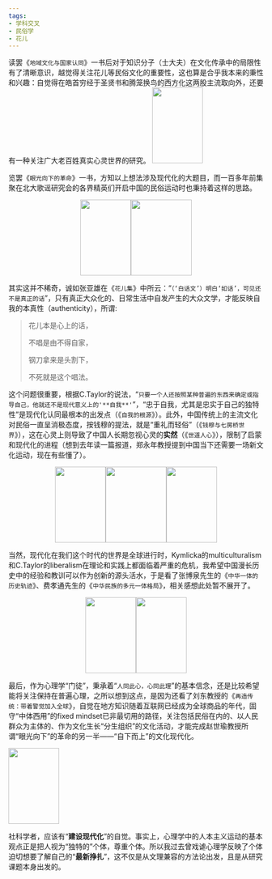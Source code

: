 ```yaml
---
tags:
- 学科交叉
- 民俗学
- 花儿
---
```

读罢《`地域文化与国家认同`》一书后对于知识分子（士大夫）在文化传承中的局限性有了清晰意识，越觉得关注花儿等民俗文化的重要性，这也算是合乎我本来的秉性和兴趣：自觉得在皓首穷经于圣贤书和腾笼换鸟的西方化这两股主流取向外，还要有一种关注广大老百姓真实心灵世界的研究。
<img src="../../../../img/2020-01-20-02.jpg" width="100" height="150">

览罢《`眼光向下的革命`》一书，方知以上想法涉及现代化的大题目，而一百多年前集聚在北大歌谣研究会的各界精英们开启中国的民俗运动时也秉持着这样的思路。
<!-- <img src="../../../../img/2020-01-20-03.jpg" width="100" height="150"> <img src="../../../../img/2020-01-20-04.jpg" width="120" height="150"> -->
<center>
<figure>
<img src="../../../../img/2020-01-20-03.jpg" width="100" height="150" /><img src="../../../../img/2020-01-20-04.jpg" width="120" height="150" />
</figure>
</center>

其实这并不稀奇，诚如张亚雄在《`花儿集`》中所云：“`（‘白话文’）明白‘如话’，可见还不是真正的话`”，只有真正大众化的、日常生活中自发产生的大众文学，才能反映自我的本真性（authenticity），所谓:

> 花儿本是心上的话，
> 
> 不唱是由不得自家，
> 
> 钢刀拿来是头割下，
> 
> 不死就是这个唱法。

这个问题很重要，根据C.Taylor的说法，“`只要一个人还按照某种普遍的东西来确定或指导自己，他就还不是现代意义上的'**自我**'`”，“忠于自我，尤其是忠实于自己的独特性”是现代化认同最根本的出发点（《`自我的根源`》）。此外，中国传统上的主流文化对民俗一直呈消极态度，按钱穆的提法，就是“重礼而轻俗”（《`钱穆与七房桥世界`》），这在心灵上则导致了中国人长期忽视心灵的**实然**（《`世道人心`》），限制了启蒙和现代化的进程（想到去年读一篇报道，郑永年教授提到中国当下还需要一场新文化运动，现在有些懂了）。

<center>
<figure>
<img src="../../../../img/2020-01-20-05.jpg" width="100" height="150"><img src="../../../../img/2020-01-20-06.jpg" width="120" height="150"><img src="../../../../img/2020-01-20-07.jpg" width="100" height="150">
</figure>
</center>

当然，现代化在我们这个时代的世界是全球进行时，Kymlicka的multiculturalism和C.Taylor的liberalism在理论和实践上都面临着严重的危机，我希望中国漫长历史中的经验和教训可以作为创新的源头活水，于是看了张博泉先生的《`中华一体的历史轨迹`》、费孝通先生的《`中华民族的多元一体格局`》，相关感想此处暂不展开了。

<center>
<figure>
<img src="../../../../img/2020-01-20-08.jpg" width="100" height="150"><img src="../../../../img/2020-01-20-09.jpg" width="100" height="150">
</figure>
</center>

最后，作为心理学“门徒”，秉承着“`人同此心，心同此理`”的基本信念，还是比较希望能将关注保持在普遍心理，之所以想到这点，是因为还看了刘东教授的《`再造传统：带着警觉加入全球`》，自觉在地方知识随着互联网已经成为全球商品的年代，固守“中体西用”的fixed mindset已非最切用的路径，关注包括民俗在内的、以人民群众为主体的、作为文化生长“分生组织”的文化活动，才能完成赵世瑜教授所谓“眼光向下”的革命的另一半——“自下而上”的文化现代化。

<img src="../../../../img/2020-01-20-10.jpg" width="100" height="150">

社科学者，应该有“**建设现代化**”的自觉。事实上，心理学中的人本主义运动的基本观点正是把人视为“独特的”个体，尊重个体。所以我过去曾戏谑心理学反映了个体迫切想要了解自己的“**最新挣扎**”，这不仅是从文理兼容的方法论出发，且是从研究课题本身出发的。